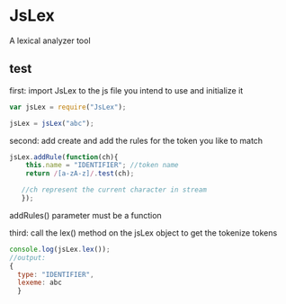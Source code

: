 # JsLex
A lexical analyzer tool

## test
first:
import JsLex to the js file you intend to use and initialize it

```javascript
var jsLex = require("JsLex");

jsLex = jsLex("abc");
```

second:
add create and add the rules for the token you like to match

```javascript
jsLex.addRule(function(ch){
    this.name = "IDENTIFIER"; //token name
    return /[a-zA-z]/.test(ch);

   //ch represent the current character in stream
   });
```

addRules() parameter must be a function

third:
call the lex() method on the jsLex object to get the tokenize tokens

```javascript
console.log(jsLex.lex());
//output:
{
  type: "IDENTIFIER",
  lexeme: abc
  }
```







